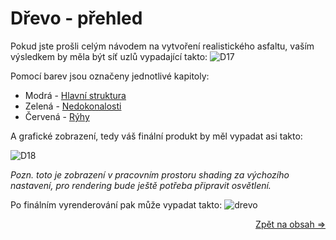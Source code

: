 # Dřevo - přehled
Pokud jste prošli celým návodem na vytvoření realistického asfaltu, vaším výsledkem by měla být síť uzlů vypadající takto:
![D17](https://github.com/user-attachments/assets/da492e65-0f46-466e-bcfb-1caed9ed6b29)


Pomocí barev jsou označeny jednotlivé kapitoly:
- Modrá - [Hlavní struktura](https://github.com/Milimar16/Blender-realisticke-povrchy/blob/main/Hlavn%C3%AD%20struktura.md)
- Zelená - [Nedokonalosti](https://github.com/Milimar16/Blender-realisticke-povrchy/blob/main/Nedokonalosti.md)
- Červená - [Rýhy](https://github.com/Milimar16/Blender-realisticke-povrchy/blob/main/R%C3%BDhy.md)

A grafické zobrazení, tedy váš finální produkt by měl vypadat asi takto:

![D18](https://github.com/user-attachments/assets/928c8b24-60c4-4206-8b77-97230916079f)

_Pozn. toto je zobrazení v pracovním prostoru shading za výchozího nastavení, pro rendering bude ještě potřeba připravit osvětlení._

Po finálním vyrenderování pak může vypadat takto:
![drevo](https://github.com/user-attachments/assets/07f18068-ddb9-4382-b308-c8280571e905)


</div>
<div align="right">
<a href="https://github.com/Milimar16/Blender-realisticke-povrchy/blob/main/README.md">Zpět na obsah =></a>
 </div>
